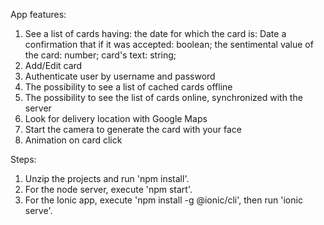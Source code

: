 App features:
1) See a list of cards having:
   the date for which the card is: Date
   a confirmation that if it was accepted: boolean;
   the sentimental value of the card: number;
   card's text: string;
2) Add/Edit card
3) Authenticate user by username and password
4) The possibility to see a list of cached cards offline
5) The possibility to see the list of cards online, synchronized with the server
6) Look for delivery location with Google Maps
7) Start the camera to generate the card with your face
8) Animation on card click

Steps:
1) Unzip the projects and run 'npm install'.
2) For the node server, execute 'npm start'.
3) For the Ionic app, execute 'npm install -g @ionic/cli', then run 'ionic serve'.